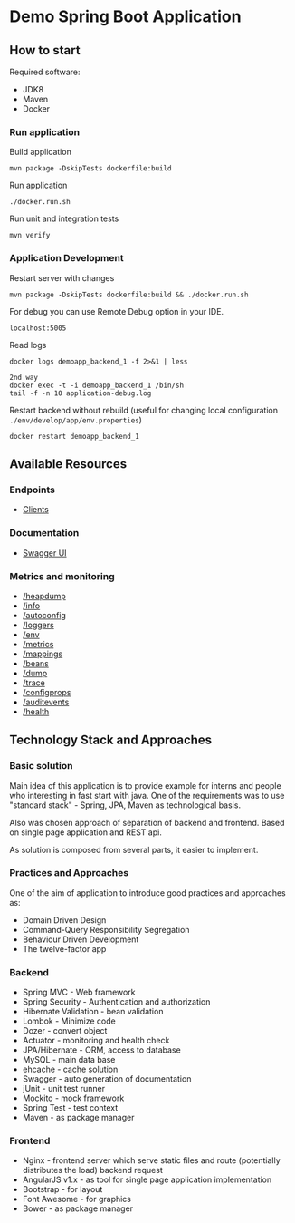 Demo Spring Boot Application
============================

How to start
------------

Required software:
* JDK8
* Maven
* Docker

### Run application

Build application 

    mvn package -DskipTests dockerfile:build

Run application

    ./docker.run.sh 

Run unit and integration tests

    mvn verify

### Application Development

Restart server with changes 

    mvn package -DskipTests dockerfile:build && ./docker.run.sh

For debug you can use Remote Debug option in your IDE. 

    localhost:5005
 
Read logs 

    docker logs demoapp_backend_1 -f 2>&1 | less

    2nd way
    docker exec -t -i demoapp_backend_1 /bin/sh
    tail -f -n 10 application-debug.log
    
    
Restart backend without rebuild (useful for changing local configuration `./env/develop/app/env.properties`)

    docker restart demoapp_backend_1

Available Resources
-------------------

### Endpoints

* [Clients](http://localhost:8989/clients)

### Documentation

* [Swagger UI](http://localhost:8989/swagger-ui.html#!/client-controller/listUsingGET)

### Metrics and monitoring 
* [/heapdump](http://localhost:8989/heapdump)
* [/info](http://localhost:8989/info)
* [/autoconfig](http://localhost:8989/autoconfig)
* [/loggers](http://localhost:8989/loggers)
* [/env](http://localhost:8989/env)
* [/metrics](http://localhost:8989/metrics)
* [/mappings](http://localhost:8989/mappings)
* [/beans](http://localhost:8989/beans)
* [/dump](http://localhost:8989/dump)
* [/trace](http://localhost:8989/trace)
* [/configprops](http://localhost:8989/configprops)
* [/auditevents](http://localhost:8989/auditevents)
* [/health](http://localhost:8989/health)

Technology Stack and Approaches
-------------------------------

### Basic solution

Main idea of this application is to provide example for interns and people who interesting in fast start with java. 
One of the requirements was to use "standard stack" - Spring, JPA, Maven as technological basis. 

Also was chosen approach of separation of backend and frontend. Based on single page application and REST api.

As solution is composed from several parts, it easier to implement. 

### Practices and Approaches

One of the aim of application to introduce good practices and approaches as:

* Domain Driven Design
* Command-Query Responsibility Segregation
* Behaviour Driven Development
* The twelve-factor app

### Backend

* Spring MVC - Web framework
* Spring Security - Authentication and authorization  
* Hibernate Validation - bean validation
* Lombok - Minimize code
* Dozer - convert object
* Actuator - monitoring and health check 
* JPA/Hibernate - ORM, access to database
* MySQL - main data base
* ehcache - cache solution
* Swagger - auto generation of documentation
* jUnit - unit test runner
* Mockito - mock framework
* Spring Test - test context
* Maven - as package manager

### Frontend

* Nginx - frontend server which serve static files and route (potentially distributes the load) backend request
* AngularJS v1.x - as tool for single page application implementation 
* Bootstrap - for layout
* Font Awesome - for graphics 
* Bower - as package manager